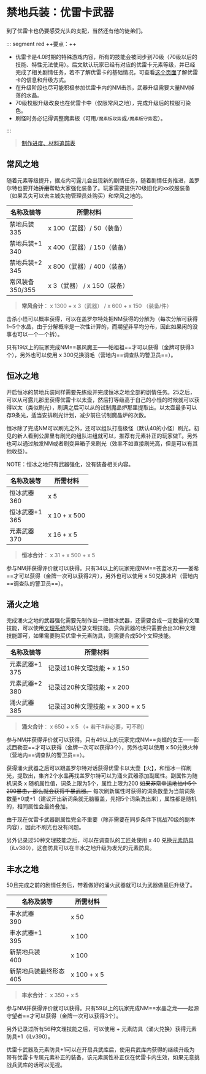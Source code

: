 # 禁地兵装：优雷卡武器
<FloatTOC />
到了优雷卡也仍要感受光头的支配，当然还有他的徒弟们。

::: segment red
++要点：++

- 优雷卡是4.0时期的特殊游戏内容，所有的技能会被同步到70级（70级以后的技能、特性无法使用）。后文默认玩家已经有对应的优雷卡元素等级，并已经完成了相关剧情任务，若不了解优雷卡的基础情况，可查看[这个页面](./eureka.md)了解优雷卡的信息和升级方式。
- 在升级阶段也尽可能积极参加优雷卡内的NM击杀，武器升级需要大量NM掉落的水晶。
- 70级校服升级改良也在优雷卡中（仅限常风之地），完成升级后的校服可染色。
- 刷怪时务必记得调整魔素板（可用`/魔素板攻势`或`/魔素板守势`宏）。

:::

> [制作进度、材料追踪表](https://www.kdocs.cn/l/cm9hndiVJ8eJ)

## 常风之地

随着元素等级提升，据点内可露儿会出现新的剧情任务，随着剧情任务推进，盖罗尔特也要开始~~折磨~~帮助大家强化装备了。玩家需要提供70级旧化的xx校服装备（如果丢失可以去主城失物管理员处购买）和常风之地的<item name="乱属性水晶" />。

| 名称及装等 | 所需材料 |
|  --  |  --  |
| 禁地兵装<br>335 | <item name="乱属性水晶" /> x 100（武器）/ 50（装备） |
| 禁地兵装+1<br>340 | <item name="乱属性水晶" /> x 400（武器）/ 150（装备） |
| 禁地兵装+2<br>345 | <item name="乱属性水晶" /> x 800（武器）/ 400（装备） |
| 常风装备<br>350/355 | <item name="帕祖祖的羽毛" /> x 3（武器） /<item name="常风水晶" /> x 150（装备） |

> **常风合计**：<item name="乱属性水晶" /> x 1300 + <item name="帕祖祖的羽毛" /> x 3（武器） / <item name="乱属性水晶" /> x 600 + <item name="常风水晶" /> x 150 （装备/件）

击杀小怪可以概率获得<item name="乱属性水晶" />，可以在盖罗尔特处把NM获得的<item name="常风水晶" />分解为<item name="乱属性水晶" />（每次分解可获得1~5个水晶，由于分解概率是一次性计算的，而期望非平均分布，因此如果闲的没事也可以一个一个拆）。

只有<i class="xiv elv"></i>19以上的玩家完成NM==暴风魔王——帕祖祖==才可以获得<item name="帕祖祖的羽毛" />（金牌可获得3个），另外也可以使用<item name="乱属性水晶" /> x 300兑换羽毛（营地内==调查队的警卫员==）。

## 恒冰之地

开启恒冰的禁地兵装同样需要先练级并完成恒冰之地全部的剧情任务。<i class="xiv elv"></i>25之后，可以从可露儿那里获得优雷卡以太壶，然后打等级高于自己的小怪的时候就可以获得以太（类似刷光），刷满之后可以从<Pos name="优雷卡恒冰之地" :x="6.1" :y="21.6" />的试制魔晶炉那里提取出<Item name="结冰乱属性水晶" />。以太壶最多可以存9条光，适当安排刷光计划，减少前往试制魔晶炉的次数。

恒冰除了完成NM可以刷光之外，还可以组队打高级怪（默认<i class="xiv elv"></i>40的小怪）刷光。初见的新人看到公屏里有刷光的组队进组就可以，推荐有元素补正的玩家做T。另外也可以通过触发NM或者刷变异箱子来刷光（效率不如直接刷光高，但是可以有其他收益）。

NOTE：恒冰之地只有武器强化，没有装备相关内容。

| 名称及装等 | 所需材料 |
|  --  |  --  |
| 恒冰武器<br>360 | <item name="结冰乱属性水晶" /> x 5 |
| 恒冰武器+1<br>365 | <item name="结冰乱属性水晶" /> x 10 + <item name="恒冰水晶" /> x 500 |
| 元素武器<br>370 | <item name="结冰乱属性水晶" /> x 16 + <item name="娄希的冰片" /> x 5 |

> **恒冰合计**：<item name="结冰乱属性水晶" /> x 31 + <item name="恒冰水晶" /> x 500 + <item name="娄希的冰片" /> x 5 

参与NM并获得评价就可以获得<item name="恒冰水晶" />。只有<i class="xiv elv"></i>34以上的玩家完成NM==苍蓝冰刃——娄希==才可以获得<item name="娄希的冰片" />（金牌一次可以获得2片），另外也可以使用<item name="恒冰水晶" /> x 50兑换冰片（营地内==调查队的警卫员==）。

## 涌火之地

完成涌火之地的武器强化需要先制作出一把恒冰武器，还需要合成一定数量的文理技能，可以使用[文理系统](https://ffxiv-eureka.com/logograms)网站记录文理技能。只做武器的话只需要合出30种文理技能即可，如果需要购买优雷卡元素防具，则需要合成50个文理技能。

| 名称及装等 | 所需材料 |
|  --  |  --  |
| 元素武器+1<br>375 | 记录过10种文理技能 + <item name="涌火水晶" /> x 150 |
| 元素武器+2<br>380 | 记录过20种文理技能 + <item name="涌火水晶" /> x 200 |
| 涌火武器<br>385 | 记录过30种文理技能 + <item name="涌火水晶" /> x 300 + <item name="彭忒西勒亚的火种" /> x 5 |

> **涌火合计**：<item name="涌火水晶" /> x 650 + <item name="彭忒西勒亚的火种" /> x 5 （+ <Item name="爆炎乱属性水晶" />若干#非必要，可不刷）

参与NM并获得评价就可以获得<item name="涌火水晶" />。只有<i class="xiv elv"></i>49以上的玩家完成NM==炎蝶的女王——彭忒西勒亚==才可以获得<item name="彭忒西勒亚的火种" />（金牌一次可以获得3个），另外也可以使用<item name="涌火水晶" /> x 50兑换火种（营地内==调查队的警卫员==）。

获得涌火武器之后可以跟盖罗尔特对话获得优雷卡以太壶【火】，和恒冰一样刷光，提取出<Item name="爆炎乱属性水晶" />，集齐2个水晶再找盖罗尔特可以为涌火武器添加副属性。副属性为随机词条 x 随机属性值，词条上限为5个，属性上限为200 ~~如果非常幸运地抽中5个200暴击，那么就会获得千暴武器。~~ 每次刷新属性时获得的词条数量为当前词条数量+0或+1（建议开出新词条就无脑覆盖，先把5个词条洗出来），属性都是随机的，相同属性会最终叠加。

由于现在优雷卡武器副属性完全不重要（除非需要在同步条件下挑战70级的副本内容），因此不刷光也没有问题。

另外记录过50种文理技能之后，可以在调查队的工匠处<Pos name="优雷卡涌火之地" :x="15.4" :y="23.8" />使用<item name="涌火水晶" /> x 40 兑换[元素防具](https://ff14.huijiwiki.com/wiki/ItemSearch?name=%E5%85%83%E7%B4%A0&itemlevel_max=380&kind=3&rarity=3)（iLv380），这套防具可以在丰水之地升级为发光的元素防具。

## 丰水之地

<i class="xiv elv"></i>50且完成之前的剧情任务后，带着做好的涌火武器就可以为武器做最后升级了。

| 名称及装等 | 所需材料 |
|  --  |  --  |
| 丰水武器<br>390 | <item name="丰水水晶" /> x 50 |
| 丰水武器+1<br>395 | <item name="丰水水晶" /> x 100 |
| 新禁地兵装<br>400 | <item name="丰水水晶" /> x 100 |
| 新禁地兵装最终形态<br>405 | <item name="丰水水晶" /> x 100 + <item name="水晶龙之鳞" /> x 5 |

> **丰水合计**：<item name="丰水水晶" /> x 350 + <item name="水晶龙之鳞" /> x 5 

参与NM并获得评价就可以获得<item name="丰水水晶" />。只有<i class="xiv elv"></i>59以上的玩家完成NM==水晶之龙——起源守望者==才可以获得<item name="水晶龙之鳞" />（金牌一次可以获得3个）。

另外记录过所有56种文理技能之后，可以使用<item name="丰水水晶" /> + 元素防具（涌火兑换）获得元素防具+1（iLv390）。

优雷卡武器及元素防具+1可以在开启兵武库后，使用兵武库内获得的<item name="优雷卡的断片 " />继续升级为带有优雷卡专属元素补正的装备，该元素属性补正仅在优雷卡内生效，如果无意挑战兵武库的话可以无视。
